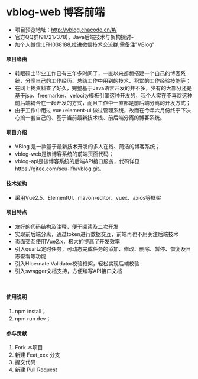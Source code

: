 # vblog-web 博客前端

- 项目预览地址：http://vblog.chacode.cn/#/
- 官方QQ群(917217378)，Java后端技术与架构探讨~
- 加个人微信:LFH038188,拉进微信技术交流群,需备注"VBlog"

#### 项目缘由
- 转眼硕士毕业工作已有三年多时间了，一直以来都想搭建一个自己的博客系统，分享自己的工作经历、总结工作中用到的技术、积累的工作经验技能等；
- 在网上找资料查了好久，完整基于Java语言开发的并不多，少有的大部分还是基于jsp、freemarker、velocity模板引擎这种开发的，我个人实在不喜欢这种前后端耦合在一起开发的方式，而且工作中一直都是前后端分离的开发方式；
- 由于工作中用过 vue+element-ui 做过管理系统，故而在今年六月份终于下决心搞一套自己的、基于当前最新技术栈、前后端分离的博客系统。

#### 项目介绍
- VBlog 是一款基于最新技术开发的多人在线、简洁的博客系统；
- vblog-web是该博客系统的前端页面代码；
- vblog-api是该博客系统的后端API接口服务，代码详见https://gitee.com/seu-lfh/vblog.git。

#### 技术架构
- 采用Vue2.5、ElementUI、mavon-editor、vuex、axios等框架


#### 项目特点
- 友好的代码结构及注释，便于阅读及二次开发
- 实现前后端分离，通过token进行数据交互，前端再也不用关注后端技术
- 页面交互使用Vue2.x，极大的提高了开发效率
- 引入quartz定时任务，可动态完成任务的添加、修改、删除、暂停、恢复及日志查看等功能
- 引入Hibernate Validator校验框架，轻松实现后端校验
- 引入swagger文档支持，方便编写API接口文档
<br>

#### 使用说明
1. npm install；
2. npm run dev；


#### 参与贡献

1. Fork 本项目
2. 新建 Feat_xxx 分支
3. 提交代码
4. 新建 Pull Request


